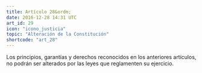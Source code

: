 ```yaml
---
title: Artículo 28&ordm;
date: 2016-12-28 14:31 UTC
art_id: 29
icon: "icono_justicia"
topic: "Alteración de la Constitución"
shortcode: "art_28"
---
```

Los principios, garantías y derechos reconocidos en los anteriores artículos, no podrán ser alterados por las leyes que reglamenten su ejercicio.
